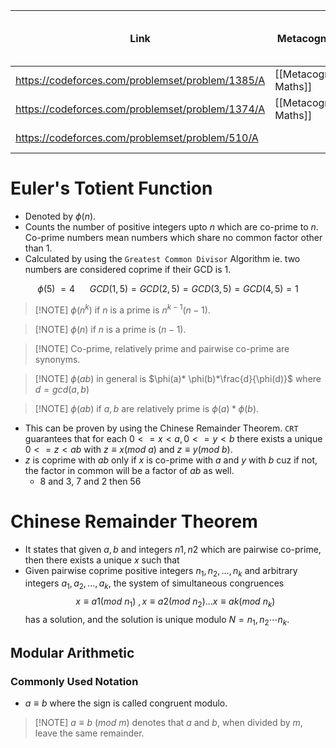 | Link                                             | Metacognition           | Tags | Code | Why unable to solve(If applicable) | Approach | Learnings          |
| ------------------------------------------------ | ----------------------- | ---- | ---- | ---------------------------------- | -------- | ------------------ |
| https://codeforces.com/problemset/problem/1385/A | [[Metacognition Maths]] |      |      |                                    |          |                    |
| https://codeforces.com/problemset/problem/1374/A | [[Metacognition Maths]] |      |      |                                    |          |                    |
| https://codeforces.com/problemset/problem/510/A  |                         |      |      |                                    |          | [[Math Learnings]] |


# Euler's Totient Function
- Denoted by $\phi(n)$.
- Counts the number of positive integers upto $n$ which are co-prime to $n$. Co-prime numbers  mean numbers which share no common factor other than $1$.
- Calculated by using the `Greatest Common Divisor` Algorithm ie. two numbers are considered coprime if their GCD is 1. 

$$ \phi(5)\ = 4 \ \ \ \ \ \  GCD(1,5)=GCD(2,5)=GCD(3,5)=GCD(4,5)=1 $$

>[!NOTE] $\phi(n^k)$ if $n$ is a prime is $n^{k-1}(n-1)$.

>[!NOTE] $\phi(n)$ if $n$ is a prime is $(n-1)$.

>[!NOTE] Co-prime, relatively prime and pairwise co-prime are synonyms. 

>[!NOTE]  $\phi(ab)$ in general is $\phi(a)* \phi(b)*\frac{d}{\phi(d)}$ where $d= gcd(a,b)$



>[!NOTE] $\phi(ab)$ if $a,b$ are relatively prime is $\phi(a)*\phi(b)$.
- This can be proven by using the Chinese Remainder Theorem. `CRT` guarantees that for each $0<=x<a , 0<=y<b$ there exists a unique $0<=z<ab$ with $z \equiv x(mod \ a)$ and $z \equiv y(mod \ b)$. 
- $z$ is coprime with $ab$ only if $x$ is co-prime with $a$ and $y$ with $b$ cuz if not, the factor in common will be a factor of $ab$ as well.
	- 8 and 3, 7 and 2 then 56

# Chinese Remainder Theorem

- It states that given $a,b$ and integers $n1,n2$ which are pairwise co-prime, then there exists a unique  $x$ such that 
- Given pairwise coprime positive integers $n_1,n_2,…,n_k$ and arbitrary integers $a_1,a_2,…,a_k$, the system of simultaneous congruences
$$x≡a1(mod\ n_1) 
\ , x≡a2(mod\ n_2) ...
x≡ak​(mod \ n_k​)$$​has a solution, and the solution is unique modulo $N=n_1,n_2​⋯n_k​$ .









## Modular Arithmetic

### Commonly Used Notation

- $a \equiv b$  where the sign is called congruent modulo.
 >[!NOTE] $a \equiv b \ (mod \ m)$ denotes that $a$ and $b$, when divided by $m$, leave the same remainder.

